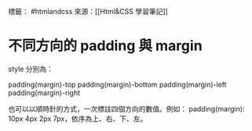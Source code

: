 標籤： #htmlandcss 
來源：[[Html&CSS 學習筆記]]

# 不同方向的 padding 與 margin
style 分別為：

padding(margin)-top
padding(margin)-bottom
padding(margin)-left
padding(margin)-right

也可以以順時針的方式，一次標註四個方向的數值。例如：
padding(margin): 10px 4px 2px 7px，依序為上、右、下、左。